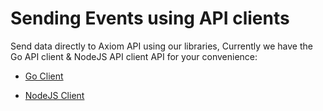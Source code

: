 <div class="axi-header">
  <h1>Sending Events using API clients</h1>
</div>

Send data directly to Axiom API using our libraries, Currently we have the Go API client & NodeJS API client API for your convenience:

- [Go Client](https://github.com/axiomhq/axiom-go)

- [NodeJS Client](https://github.com/axiomhq/axiom-node)
